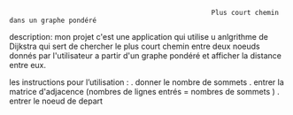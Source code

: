                                                        Plus court chemin dans un graphe pondéré



description:
mon projet c'est une application qui utilise u anlgrithme de Dijkstra qui sert de chercher le plus court chemin entre deux noeuds 
donnés par l'utilisateur a partir d'un graphe pondéré et afficher la distance entre eux.


les instructions pour l’utilisation :
   . donner le nombre de sommets 
   . entrer la matrice d'adjacence (nombres de lignes entrés = nombres de sommets )
   . entrer le noeud de depart
   








 
